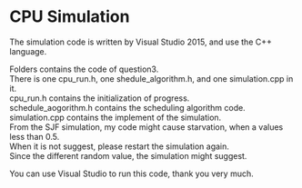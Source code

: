 # CPU Simulation

The simulation code is written by Visual Studio 2015, and use the C++ language.

Folders contains the code of question3.  
There is one cpu_run.h, one shedule_algorithm.h, and one simulation.cpp in it.  
cpu_run.h contains the initialization of progress.  
schedule_aogorithm.h contains the scheduling algorithm code.  
simulation.cpp contains the implement of the simulation.  
From the SJF simulation, my code might cause starvation, when a values less than 0.5.  
When it is not suggest, please restart the simulation again.   
Since the different random value, the simulation might suggest.  

You can use Visual Studio to run this code, thank you very much.
